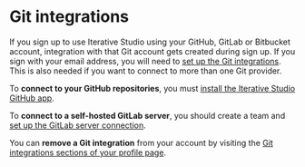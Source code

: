 # Git integrations

If you sign up to use Iterative Studio using your GitHub, GitLab or Bitbucket
account, integration with that Git account gets created during sign up. If you
sign with your email address, you will need to
[set up the Git integrations](/doc/studio/user-guide/account-and-billing#git-integrations).
This is also needed if you want to connect to more than one Git provider.

To **connect to your GitHub repositories**, you must
[install the Iterative Studio GitHub app](/doc/studio/user-guide/git-integrations/github-app).

To **connect to a self-hosted GitLab server**, you should create a team and
[set up the GitLab server connection](/doc/studio/user-guide/git-integrations/gitlab-server).

You can **remove a Git integration** from your account by visiting the
[Git integrations sections of your profile page](/doc/studio/user-guide/account-and-billing#git-integrations).
